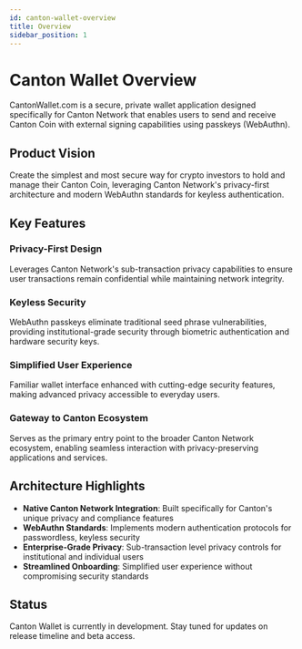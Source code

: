 ```yaml
---
id: canton-wallet-overview
title: Overview
sidebar_position: 1
---
```


# Canton Wallet Overview

CantonWallet.com is a secure, private wallet application designed specifically for Canton Network that enables users to send and receive Canton Coin with external signing capabilities using passkeys (WebAuthn).

## Product Vision

Create the simplest and most secure way for crypto investors to hold and manage their Canton Coin, leveraging Canton Network's privacy-first architecture and modern WebAuthn standards for keyless authentication.

## Key Features

### Privacy-First Design
Leverages Canton Network's sub-transaction privacy capabilities to ensure user transactions remain confidential while maintaining network integrity.

### Keyless Security
WebAuthn passkeys eliminate traditional seed phrase vulnerabilities, providing institutional-grade security through biometric authentication and hardware security keys.

### Simplified User Experience
Familiar wallet interface enhanced with cutting-edge security features, making advanced privacy accessible to everyday users.

### Gateway to Canton Ecosystem
Serves as the primary entry point to the broader Canton Network ecosystem, enabling seamless interaction with privacy-preserving applications and services.

## Architecture Highlights

* **Native Canton Network Integration**: Built specifically for Canton's unique privacy and compliance features
* **WebAuthn Standards**: Implements modern authentication protocols for passwordless, keyless security
* **Enterprise-Grade Privacy**: Sub-transaction level privacy controls for institutional and individual users
* **Streamlined Onboarding**: Simplified user experience without compromising security standards

## Status

Canton Wallet is currently in development. Stay tuned for updates on release timeline and beta access.